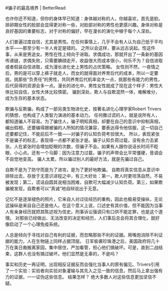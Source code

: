 #骗子的最高境界 | BetterRead

也许你还不知道，但你的身体早已知道：身体越对称的人，你越喜欢，首先是脸。排卵期女性的脸部会显得更对称一些，对脸部对称的男性也更感兴趣。身体对称是良好基因的重要标志，对于对称的偏好，早在漫长的演化中植于每个人深处。

人们普遍过度自信，尤其是男性。在任何事情上，几乎不会有人认为自己低于平均水平——那至少有一半人肯定是错的。 之所以会这样，要从远古说起。性这件事，从来是男追女。男性在性上倾向于进取。求偶成功，那就开出了一条新的基因传递链，求偶失败，只需要腆顔走开，收益很大而成本很小，何乐不为？自信进取或者假装自信进取，成为漫长进化史上男性的占优策略。 女性则不然，一夜情之后，男的是可以穿上裤子就走人，而女的就得面对养育后代的成本，所以一定要挑，挑那些“负责任”的男性，共同养育后代机率会大一点，挑那些有能力的男性，后代获得的资源会多一点。漫长的进化中，男性女性就成了现在这个样子：男性大体比较自信，女性大体比较慎密。 骗到深处，欺人与自欺混然一体，难解难分，成为生存的基本状态。

欺骗与反欺骗，构成了一部另类生物进化史，按著名进化心理学家Robert Trivers的猜想，也构成了人类智力演进的基本动力。 任何撒过谎的人，就是说所有人，都知道骗人不容易。为了骗住人，骗子明知真相，却要在自己的意识中抑制真相，编出假相，还要编得跟被骗的人所知的情况兼容，要表达得令他信服，这一切自己还要都记住，不能前后不一致——对骗子的认知负荷考验很大。 所以，表现紧张不是骗子的标志，表现得一点都不紧张才是。骗子认知负荷过载，没有余力去紧张。人在紧张时会增加眨眼的次数，但骗子不会。如果有人跟你说话长时间不眨眼，小心点。还有一个马脚：因为注意力过载，骗子的声带会比平常僵硬，音调会不自觉地变高。 骗人太累，所以骗过别人的最好方法，就是先骗过自己。

自欺不是为了防守而是为了进攻，是为了更好地欺骗。 自欺将真实信息从意识中排除出去，存放于无意识进程之中，有三大好处：第一，欺人时更坦荡自然，不易被发现；第二，谎话自圆其说相当困难，自欺可大幅减少认知负荷。第三，如果欺骗被发现，自欺者可以“真诚”地自辩说出于无意。

记忆不是逐渐褪色的照片，它来自人对过往经历的重构，因此也极易受操纵，无论这操纵是来自自己还是他人。在这个意义上说，口述史有其价值，但不能因为当事人有亲身经历就把其陈述视为信史。刑事诉讼强调只有口供不能定罪，也是这个道理。 对那些已经做出、无法改变的决定和经历，人们事后总会将其合理化，就好像启动了一个心理免疫系统。

人总是倾向于寻找对自己有利的证据，而忽略那些不利的证据。用嘴炮消除不利证据的能力，人在生物链上同样占据顶层。 日军偷袭珍珠港之后，美国政府将几十万在美日裔搬离家园，集中居住，严加看管，担心他们搞破坏。可是，直到二战结束，这群人也没有搞过破坏。他们显然是无辜的，不是吗？

事实和历史一再证明，出现相反证据反而会强化当事人的原有偏见。Trivers引用了一个实验：实验者向实验对象灌输与其先入之见一致的信息，然后马上拿出强有力的证据，一一证伪这些信息。 结果怎样？ 绝大多数人对这些信息更加坚信不疑。


